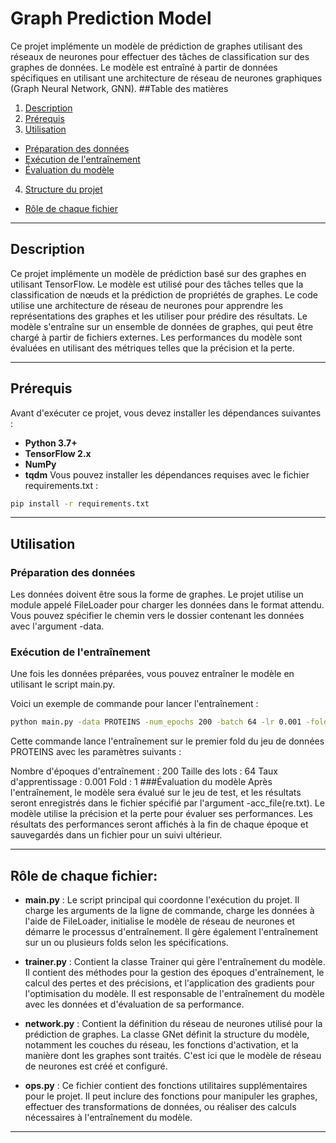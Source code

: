 # Graph Prediction Model

Ce projet implémente un modèle de prédiction de graphes utilisant des réseaux de neurones pour effectuer des tâches de classification sur des graphes de données. Le modèle est entraîné à partir de données spécifiques en utilisant une architecture de réseau de neurones graphiques (Graph Neural Network, GNN).
##Table des matières
  1. [Description](#description)
  2. [Prérequis](#prérequis)
  3. [Utilisation](#utilisation)
   - [Préparation des données](#préparation-des-données)
   - [Exécution de l'entraînement](#exécution-de-lentraînement)
   - [Évaluation du modèle](#évaluation-du-modèle)
  4. [Structure du projet](#structure-du-projet)
   - [Rôle de chaque fichier](#rôle-de-chaque-fichier)
  
  ---
  
  ## Description
  Ce projet implémente un modèle de prédiction basé sur des graphes en utilisant TensorFlow. Le modèle est utilisé pour des tâches telles que la classification de nœuds et la prédiction de propriétés de graphes. Le code utilise une architecture de réseau de neurones pour apprendre les représentations des graphes et les utiliser pour prédire des résultats.
  Le modèle s'entraîne sur un ensemble de données de graphes, qui peut être chargé à partir de fichiers externes. Les performances du modèle sont évaluées en utilisant des métriques telles que la précision et la perte.
  
---
## Prérequis
Avant d'exécuter ce projet, vous devez installer les dépendances suivantes :

  - **Python 3.7+**
  - **TensorFlow 2.x**
  - **NumPy**
  - **tqdm**
Vous pouvez installer les dépendances requises avec le fichier requirements.txt :
```bash
pip install -r requirements.txt
```
---
## Utilisation
### Préparation des données
Les données doivent être sous la forme de graphes. Le projet utilise un module appelé FileLoader pour charger les données dans le format attendu. Vous pouvez spécifier le chemin vers le dossier contenant les données avec l'argument -data.

### Exécution de l'entraînement
Une fois les données préparées, vous pouvez entraîner le modèle en utilisant le script main.py.

Voici un exemple de commande pour lancer l'entraînement :
```bash
python main.py -data PROTEINS -num_epochs 200 -batch 64 -lr 0.001 -fold 1
```
Cette commande lance l'entraînement sur le premier fold du jeu de données PROTEINS avec les paramètres suivants :

Nombre d'époques d'entraînement : 200
Taille des lots : 64
Taux d'apprentissage : 0.001
Fold : 1 
###Évaluation du modèle
Après l'entraînement, le modèle sera évalué sur le jeu de test, et les résultats seront enregistrés dans le fichier spécifié par l'argument -acc_file(re.txt). Le modèle utilise la précision et la perte pour évaluer ses performances.
Les résultats des performances seront affichés à la fin de chaque époque et sauvegardés dans un fichier pour un suivi ultérieur.

---

## Rôle de chaque fichier:
- **main.py** : Le script principal qui coordonne l'exécution du projet. Il charge les arguments de la ligne de commande, charge les données à l'aide de FileLoader, initialise le modèle de réseau de neurones et démarre le processus d'entraînement. Il gère également l'entraînement sur un ou plusieurs folds selon les spécifications.

- **trainer.py** : Contient la classe Trainer qui gère l'entraînement du modèle. Il contient des méthodes pour la gestion des époques d'entraînement, le calcul des pertes et des précisions, et l'application des gradients pour l'optimisation du modèle. Il est responsable de l'entraînement du modèle avec les données et d'évaluation de sa performance.

- **network.py** : Contient la définition du réseau de neurones utilisé pour la prédiction de graphes. La classe GNet définit la structure du modèle, notamment les couches du réseau, les fonctions d'activation, et la manière dont les graphes sont traités. C'est ici que le modèle de réseau de neurones est créé et configuré.

- **ops.py** : Ce fichier contient des fonctions utilitaires supplémentaires pour le projet. Il peut inclure des fonctions pour manipuler les graphes, effectuer des transformations de données, ou réaliser des calculs nécessaires à l'entraînement du modèle.

---
